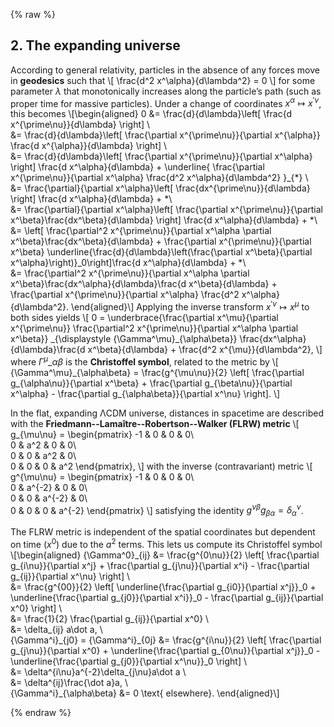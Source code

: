 {% raw %} 

<section markdown="1">

## 2. The expanding universe

According to general relativity, particles in the absence of any forces move in **geodesics** such that
\\[
\frac{d^2 x^\alpha}{d\lambda^2} = 0
\\]
for some parameter $\lambda$ that monotonically increases along the particle’s path (such as proper time for massive particles).
Under a change of coordinates $x^\alpha\mapsto x^{\prime\nu}$, this becomes
\\[\begin{aligned}
0 &= \frac{d}{d\lambda}\left[ \frac{d x^{\prime\nu}}{d\lambda} \right] \\\
&= \frac{d}{d\lambda}\left[ \frac{\partial x^{\prime\nu}}{\partial x^{\alpha}} \frac{d x^{\alpha}}{d\lambda} \right] \\\
&= \frac{d}{d\lambda}\left[ \frac{\partial x^{\prime\nu}}{\partial x^\alpha} \right] \frac{d x^\alpha}{d\lambda} + \underline{
\frac{\partial x^{\prime\nu}}{\partial x^\alpha} \frac{d^2 x^\alpha}{d\lambda^2}
}_{*} \\\
&= \frac{\partial}{\partial x^\alpha}\left[ \frac{dx^{\prime\nu}}{d\lambda} \right] \frac{d x^\alpha}{d\lambda} +
*\\\
&= \frac{\partial}{\partial x^\alpha}\left[ \frac{\partial x^{\prime\nu}}{\partial x^\beta}\frac{dx^\beta}{d\lambda} \right] \frac{d x^\alpha}{d\lambda} +
*\\\
&= \left[ \frac{\partial^2 x^{\prime\nu}}{\partial x^\alpha \partial x^\beta}\frac{dx^\beta}{d\lambda} + \frac{\partial x^{\prime\nu}}{\partial x^\beta} \underline{\frac{d}{d\lambda}\left(\frac{\partial x^\beta}{\partial x^\alpha}\right)}_0\right]\frac{d x^\alpha}{d\lambda} +
*\\\
&= \frac{\partial^2 x^{\prime\nu}}{\partial x^\alpha \partial x^\beta}\frac{dx^\alpha}{d\lambda}\frac{d x^\beta}{d\lambda} +
\frac{\partial x^{\prime\nu}}{\partial x^\alpha} \frac{d^2 x^\alpha}{d\lambda^2}.
\end{aligned}\\]
Applying the inverse transform $x^{\prime\nu}\mapsto x^\mu$ to both sides yields
\\[
0 = \underbrace{\frac{\partial x^\mu}{\partial x^{\prime\nu}} \frac{\partial^2 x^{\prime\nu}}{\partial x^\alpha \partial x^\beta}}
\_{\displaystyle {\Gamma^\mu}\_{\alpha\beta}} \frac{dx^\alpha}{d\lambda}\frac{d x^\beta}{d\lambda} +
 \frac{d^2 x^{\mu}}{d\lambda^2},
\\]
where ${\Gamma^\mu}\_{\alpha\beta}$ is the **Christoffel symbol**, related to the metric by
\\[
{\Gamma^\mu}\_{\alpha\beta} = \frac{g^{\mu\nu}}{2}
\left[
\frac{\partial g\_{\alpha\nu}}{\partial x^\beta} +
\frac{\partial g\_{\beta\nu}}{\partial x^\alpha} -
\frac{\partial g\_{\alpha\beta}}{\partial x^\nu}
\right].
\\]

In the flat, expanding ΛCDM universe, distances in spacetime are described with the **Friedmann--Lamaître--Robertson--Walker (FLRW) metric**
\\[
g_{\mu\nu} = \begin{pmatrix}
-1 & 0 & 0 & 0\\\
0 & a^2 & 0 & 0\\\
0 & 0 & a^2 & 0\\\
0 & 0 & 0 & a^2
\end{pmatrix},
\\]
with the inverse (contravariant) metric
\\[
g^{\mu\nu} = \begin{pmatrix}
-1 & 0 & 0 & 0\\\
0 & a^{-2} & 0 & 0\\\
0 & 0 & a^{-2} & 0\\\
0 & 0 & 0 & a^{-2}
\end{pmatrix}
\\]
satisfying the identity $g^{\nu\beta}g_{\beta\alpha} = \delta^\nu_\alpha$.

The FLRW metric is independent of the spatial coordinates but dependent on time ($x^0$) due to the $a^2$ terms.
This lets us compute its Christoffel symbol
\\[\begin{aligned}
{\Gamma^0}\_{ij} &= \frac{g^{0\nu}}{2}
\left[
\frac{\partial g\_{i\nu}}{\partial x^j} +
\frac{\partial g\_{j\nu}}{\partial x^i} -
\frac{\partial g\_{ij}}{\partial x^\nu}
\right] \\\
&= \frac{g^{00}}{2}
\left[
\underline{\frac{\partial g\_{i0}}{\partial x^j}}\_0 +
\underline{\frac{\partial g\_{j0}}{\partial x^i}}\_0 -
\frac{\partial g\_{ij}}{\partial x^0}
\right] \\\
&= \frac{1}{2}
\frac{\partial g\_{ij}}{\partial x^0} \\\
&= \delta\_{ij} a\dot a, \\\
{\Gamma^i}\_{j0} = {\Gamma^i}\_{0j} &= \frac{g^{i\nu}}{2}
\left[
\frac{\partial g\_{j\nu}}{\partial x^0} +
\underline{\frac{\partial g\_{0\nu}}{\partial x^j}}\_0 -
\underline{\frac{\partial g\_{j0}}{\partial x^\nu}}\_0
\right] \\\
&= \delta^{i\nu}a^{-2}\delta\_{j\nu}a\dot a \\\
&= \delta^{ij}\frac{\dot a}a, \\\
{\Gamma^i}\_{\alpha\beta} &= 0 \text{ elsewhere}.
\end{aligned}\\]

</section>

{% endraw %}

